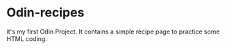# Odin-recipes
it's my first Odin Project. It contains a simple recipe page to practice some HTML coding. 